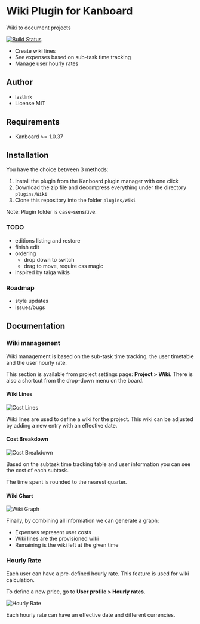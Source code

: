 Wiki Plugin for Kanboard
==============================

Wiki to document projects

[![Build Status](https://travis-ci.org/kanboard/plugin-wiki.svg?branch=master)](https://travis-ci.org/kanboard/plugin-wiki)

- Create wiki lines
- See expenses based on sub-task time tracking
- Manage user hourly rates

Author
------

- lastlink
- License MIT

Requirements
------------

- Kanboard >= 1.0.37

Installation
------------

You have the choice between 3 methods:

1. Install the plugin from the Kanboard plugin manager with one click
2. Download the zip file and decompress everything under the directory `plugins/Wiki`
3. Clone this repository into the folder `plugins/Wiki`

Note: Plugin folder is case-sensitive.

### TODO
* editions listing and restore
* finish edit
* ordering
    * drop down to switch
    * drag to move, require css magic
* inspired by taiga wikis

### Roadmap
* style updates
* issues/bugs

Documentation
-------------

### Wiki management

Wiki management is based on the sub-task time tracking, the user timetable and the user hourly rate.

This section is available from project settings page: **Project > Wiki**. There is also a shortcut from the drop-down menu on the board.

#### Wiki Lines

![Cost Lines](https://cloud.githubusercontent.com/assets/323546/20451620/965a4a2e-adc9-11e6-9131-3088ce6d8d78.png)

Wiki lines are used to define a wiki for the project.
This wiki can be adjusted by adding a new entry with an effective date.

#### Cost Breakdown

![Cost Breakdown](https://cloud.githubusercontent.com/assets/323546/20451619/9658c9ba-adc9-11e6-8dd9-97b7d01db7f2.png)

Based on the subtask time tracking table and user information you can see the cost of each subtask.

The time spent is rounded to the nearest quarter.

#### Wiki Chart

![Wiki Graph](https://cloud.githubusercontent.com/assets/323546/20451621/965c1110-adc9-11e6-925c-c37c5a738c26.png)

Finally, by combining all information we can generate a graph:

- Expenses represent user costs
- Wiki lines are the provisioned wiki
- Remaining is the wiki left at the given time

### Hourly Rate

Each user can have a pre-defined hourly rate.
This feature is used for wiki calculation.

To define a new price, go to **User profile > Hourly rates**.

![Hourly Rate](https://cloud.githubusercontent.com/assets/323546/20451622/965da606-adc9-11e6-9537-cd987abac06d.png)

Each hourly rate can have an effective date and different currencies.
